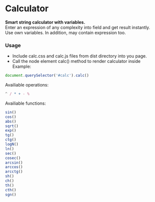 # Calculator

**Smart string calculator with variables.**  
Enter an expression of any complexity into field and get result instantly.  
Use own variables. In addition, may contain expression too.  

### Usage
- Include calc.css and calc.js files from dist directory into you page.  
- Call the node element calc() method to render calculator inside  
Example:  
```js
document.querySelector('#calc').calc() 
```
Availiable operations:  
```js
^ / * + - %
```
Availiable functions:  
```js
sin()  
cos()  
abs()  
sqrt()  
exp()  
tg()  
ctg()  
logN()
ln() 
sec()  
cosec()  
arcsin()  
arccos()  
arcctg()  
sh()  
ch()  
th()  
cth()  
sgn()  
```
